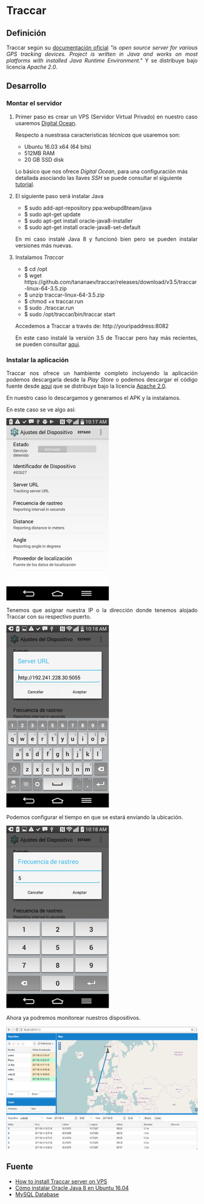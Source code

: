 Traccar
=====

## Definición

<p align="justify">
	Traccar según su <a href="https://github.com/tananaev/traccar">documentación oficial</a> <i> "is open source server for various GPS tracking devices. Project is written in Java and works on most platforms with installed Java Runtime Environment."</i> Y se distribuye bajo licencia <i>Apache 2.0</i>.
</p>

## Desarrollo

### Montar el servidor

<ol>
	<li>
		<p align="justify">
			Primer paso es crear un VPS (Servidor Virtual Privado) en nuestro caso usaremos <a href="https://www.digitalocean.com/">Digital Ocean</a>.
		</p>
		<p align="justify">
			Respecto a nuestrasa caracteristicas <i>técnicas</i> que usaremos son:
		</p>
		<ul>
			<li>Ubuntu 16.03 x64 (64 bits)</li>
			<li>512MB RAM</li>
			<li>20 GB SSD disk</li>
		</ul>
		<p>
			Lo básico que nos ofrece <i>Digital Ocean</i>, para una configuración más detallada asociando las llaves <i>SSH</i> se puede consultar el siguiente <a href="https://github.com/ginppian/DigitalOcean-New_Drop_UpWith_Filezilla">tutorial</a>.
		</p>
	</li>
	<li>	
		<p align="justify">
			El siguiente paso será instalar Java
		</p>
		<ul>	
			<li>	
				$ sudo add-apt-repository ppa:webupd8team/java
			</li>
			<li>	
				$ sudo apt-get update
			</li>
			<li>	
				$ sudo apt-get install oracle-java8-installer
			</li>
			<li>	
				$ sudo apt-get install oracle-java8-set-default
			</li>
			</ul>
			<p align="justify">	
					En mi caso instalé Java 8 y funcionó bien pero se pueden instalar versiones más nuevas.
			</p>
	</li>
	<li>	
		<p align="justify">
			Instalamos <i>Traccar</i>
		</p>
		<ul>	
				<li>
				$ cd /opt	
				</li>
				<li>
				$ wget https://github.com/tananaev/traccar/releases/download/v3.5/traccar-linux-64-3.5.zip
				</li>
				<li>	
				$ unzip traccar-linux-64-3.5.zip
				</li>
				<li>
				$ chmod +x traccar.run
				</li>
				<li>
				$ sudo ./traccar.run
				</li>
				<li>	
				$ sudo /opt/traccar/bin/traccar start
				</li>
		</ul>
		<p align="justify">
				Accedemos a Traccar a través de: http://youripaddress:8082
		</p>
		<p align="justify">
				En este caso instalé la versión 3.5 de Traccar pero hay más recientes, se pueden consultar 	<a href="https://github.com/tananaev/traccar/releases">aqui</a>.
		</p>
	</li>
</ol>

### Instalar la aplicación

<p align="justify">
	Traccar nos ofrece un hambiente completo incluyendo la aplicación podemos descargarla desde la <i>Play Store</i> o podemos descargar el código fuente desde <a href="https://github.com/tananaev/traccar-client-android">aquí</a> que se distribuye bajo la licencia <a href="http://www.apache.org/licenses/LICENSE-2.0">Apache 2.0</a>.
</p>
<p align="justify">
	En nuestro caso lo descargamos y generamos el APK y la instalamos.
</p>

<p align="justify">
	En este caso se ve algo así:	
</p>
<p justify="center">
	<img src="https://github.com/ginppian/Traccar/blob/master/imgs/img3.png" width="270" height="480">
</p>

<p align="justify">
	Tenemos que asignar nuestra IP o la dirección donde tenemos alojado Traccar con su respectivo puerto.	
</p>
<p justify="center">
	<img src="https://github.com/ginppian/Traccar/blob/master/imgs/img4.png" width="270" height="480">
</p>

<p align="justify">
	Podemos configurar el tiempo en que se estará enviando la ubicación.
</p>
<p justify="center">
	<img src="https://github.com/ginppian/Traccar/blob/master/imgs/img2.png" width="270" height="480">
</p>

<p align="justify">
	Ahora ya podremos monitorear nuestros dispositivos.
</p>
<p justify="center">
	<img src="https://github.com/ginppian/Traccar/blob/master/imgs/img1.png" width="680" height="325">
</p>

## Fuente

* <a href="https://www.traccar.org/forums/topic/how-to-install-traccar-server-on-vps/">How to install Traccar server on VPS</a>
* <a href="http://lobotuerto.com/blog/2014/08/26/como-instalar-oracle-java-en-ubuntu/">Cómo instalar Oracle Java 8 en Ubuntu 16.04</a>
* <a href="https://www.traccar.org/mysql/">MySQL Database</a>

